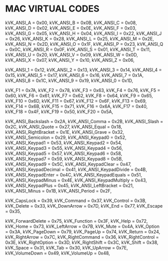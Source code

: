 # MAC VIRTUAL CODES

kVK_ANSI_A = 0x00,
kVK_ANSI_B = 0x0B,
kVK_ANSI_C = 0x08,
kVK_ANSI_D = 0x02,
kVK_ANSI_E = 0x0E,
kVK_ANSI_F = 0x03,
kVK_ANSI_G = 0x05,
kVK_ANSI_H = 0x04,
kVK_ANSI_I = 0x22,
kVK_ANSI_J = 0x26,
kVK_ANSI_K = 0x28,
kVK_ANSI_L = 0x25,
kVK_ANSI_M = 0x2E,
kVK_ANSI_N = 0x2D,
kVK_ANSI_O = 0x1F,
kVK_ANSI_P = 0x23,
kVK_ANSI_Q = 0x0C,
kVK_ANSI_R = 0x0F,
kVK_ANSI_S = 0x01,
kVK_ANSI_T = 0x11,
kVK_ANSI_U = 0x20,
kVK_ANSI_V = 0x09,
kVK_ANSI_W = 0x0D,
kVK_ANSI_X = 0x07,
kVK_ANSI_Y = 0x10,
kVK_ANSI_Z = 0x06,

kVK_ANSI_1 = 0x12,
kVK_ANSI_2 = 0x13,
kVK_ANSI_3 = 0x14,
kVK_ANSI_4 = 0x15,
kVK_ANSI_5 = 0x17,
kVK_ANSI_6 = 0x16,
kVK_ANSI_7 = 0x1A,
kVK_ANSI_8 = 0x1C,
kVK_ANSI_9 = 0x19,
kVK_ANSI_0 = 0x1D,

kVK_F1 = 0x7A,
kVK_F2 = 0x78,
kVK_F3 = 0x63,
kVK_F4 = 0x76,
kVK_F5 = 0x60,
kVK_F6 = 0x61,
kVK_F7 = 0x62,
kVK_F8 = 0x64,
kVK_F9 = 0x65,
kVK_F10 = 0x6D,
kVK_F11 = 0x67,
kVK_F12 = 0x6F,
kVK_F13 = 0x69,
kVK_F14 = 0x6B,
kVK_F15 = 0x71,
kVK_F16 = 0x6A,
kVK_F17 = 0x40,
kVK_F18 = 0x4F,
kVK_F19 = 0x50,
kVK_F20 = 0x5A,

kVK_ANSI_Backslash = 0x2A,
kVK_ANSI_Comma = 0x2B,
kVK_ANSI_Slash = 0x2C,
kVK_ANSI_Quote = 0x27,
kVK_ANSI_Equal = 0x18,
kVK_ANSI_RightBracket = 0x1E,
kVK_ANSI_Grave = 0x32,
kVK_ANSI_Semicolon = 0x29,
kVK_ANSI_Keypad0 = 0x52,
kVK_ANSI_Keypad1 = 0x53,
kVK_ANSI_Keypad2 = 0x54,
kVK_ANSI_Keypad3 = 0x55,
kVK_ANSI_Keypad4 = 0x56,
kVK_ANSI_Keypad5 = 0x57,
kVK_ANSI_Keypad6 = 0x58,
kVK_ANSI_Keypad7 = 0x59,
kVK_ANSI_Keypad8 = 0x5B,
kVK_ANSI_Keypad9 = 0x5C,
kVK_ANSI_KeypadClear = 0x47,
kVK_ANSI_KeypadDecimal = 0x41,
kVK_ANSI_KeypadDivide = 0x4B,
kVK_ANSI_KeypadEnter = 0x4C,
kVK_ANSI_KeypadEquals = 0x51,
kVK_ANSI_KeypadMinus = 0x4E,
kVK_ANSI_KeypadMultiply = 0x43,
kVK_ANSI_KeypadPlus = 0x45,
kVK_ANSI_LeftBracket = 0x21,
kVK_ANSI_Minus = 0x1B,
kVK_ANSI_Period = 0x2F,

kVK_CapsLock = 0x39,
kVK_Command = 0x37,
kVK_Control = 0x3B,
kVK_Delete = 0x33,
kVK_DownArrow = 0x7D,
kVK_End = 0x77,
kVK_Escape = 0x35,

kVK_ForwardDelete = 0x75,
kVK_Function = 0x3F,
kVK_Help = 0x72,
kVK_Home = 0x73,
kVK_LeftArrow = 0x7B,
kVK_Mute = 0x4A,
kVK_Option = 0x3A,
kVK_PageDown = 0x79,
kVK_PageUp = 0x74,
kVK_Return = 0x24,
kVK_RightArrow = 0x7C,
kVK_RightCommand = 0x36,
kVK_RightControl = 0x3E,
kVK_RightOption = 0x3D,
kVK_RightShift = 0x3C,
kVK_Shift = 0x38,
kVK_Space = 0x31,
kVK_Tab = 0x30,
kVK_UpArrow = 0x7E,
kVK_VolumeDown = 0x49,
kVK_VolumeUp = 0x48,
